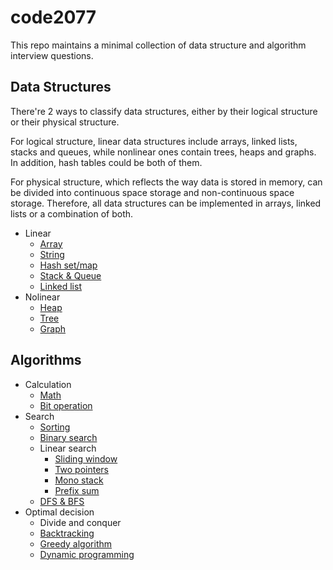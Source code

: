 # code2077

This repo maintains a minimal collection of data structure and algorithm interview questions.

## Data Structures

There're 2 ways to classify data structures, either by their logical structure or their physical structure.

For logical structure, linear data structures include arrays, linked lists, stacks and queues, while nonlinear ones contain trees, heaps and graphs. In addition, hash tables could be both of them.

For physical structure, which reflects the way data is stored in memory, can be divided into continuous space storage and non-continuous space storage. Therefore, all data structures can be implemented in arrays, linked lists or a combination of both.

- Linear
  - [Array](data_structures/array/README.md)
  - [String](data_structures/string)
  - [Hash set/map](data_structures/hashtable/README.md)
  - [Stack & Queue](data_structures/stack/README.md)
  - [Linked list](data_structures/linked_list/README.md)
- Nolinear
  - [Heap](data_structures/heap/README.md)
  - [Tree](data_structures/tree/README.md)
  - [Graph](data_structures/graph/README.md)

## Algorithms

- Calculation
  - [Math](algorithms/math/README.md)
  - [Bit operation](algorithms/bit_operation/README.md)
- Search
  - [Sorting](algorithms/search/sorting/README.md)
  - [Binary search](algorithms/search/binary_search/README.md)
  - Linear search
    - [Sliding window](algorithms/search/sliding_window/README.md)
    - [Two pointers](algorithms/search/two_pointers/README.md)
    - [Mono stack](data_structures/stack/README.md)
    - [Prefix sum](algorithms/search/prefix_sum/README.md)
  - [DFS & BFS](data_structures/graph/README.md)
- Optimal decision
  - Divide and conquer
  - [Backtracking](algorithms/backtracking/README.md)
  - [Greedy algorithm](algorithms/greedy/README.md)
  - [Dynamic programming](algorithms/dynamic_programming/README.md)
